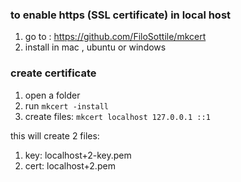 ### to enable https (SSL certificate) in local host

1. go to : https://github.com/FiloSottile/mkcert
2. install in mac , ubuntu or windows


### create certificate

1. open a folder 
2. run `mkcert -install`
3. create files: `mkcert localhost 127.0.0.1 ::1`


this will create 2 files:
1. key: localhost+2-key.pem
2. cert: localhost+2.pem